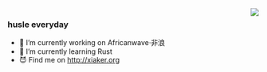 <img align="right" src="https://github-readme-stats.vercel.app/api?username=fatrbaby&show_icons=true&icon_color=805AD5&text_color=718096&bg_color=ffffff&hide_title=true" />

### husle everyday

- 🔭 I’m currently working on Africanwave·非浪
- 🌱 I’m currently learning Rust
- 😈 Find me on http://xiaker.org
